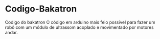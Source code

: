 # Codigo-Bakatron
Codigo do bakatron
O código em arduino mais feio possível para fazer um robô com um módulo de ultrassom acoplado e movimentado por motores andar.
